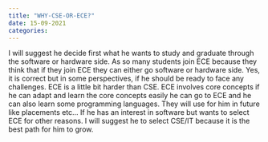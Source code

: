 ```yaml
---
title: "WHY-CSE-OR-ECE?"
date: 15-09-2021
categories:
---
```


 I will suggest he decide first what he wants to study and graduate through the software or hardware side. As so many students join ECE because they think that if they join ECE they can either go software or hardware side. Yes, it is correct but in some perspectives, if he should be ready to face any challenges. ECE is a little bit harder than CSE. ECE involves core concepts if he can adapt and learn the core concepts easily he can go to ECE and he can also learn some programming languages. They will use for him in future like placements etc... If he has an interest in software but wants to select ECE for other reasons. I will suggest he to select CSE/IT because it is the best path for him to grow. 